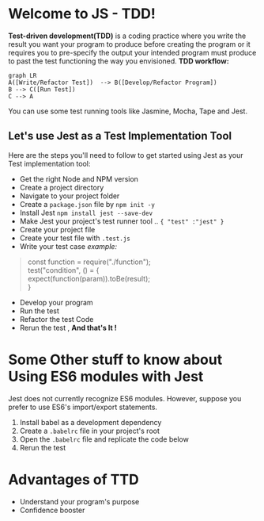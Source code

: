 # Welcome to JS - TDD!

**Test-driven development(TDD)** is a coding practice where you write the result you want your program to produce before creating the program or it requires you to pre-specify the output your intended program must produce to past the test functioning the way you envisioned.
**TDD workflow:**
```mermaid
graph LR
A([Write/Refactor Test])  --> B([Develop/Refactor Program])
B --> C([Run Test])
C --> A
```

You can use some test running tools like Jasmine, Mocha, Tape and Jest.


## Let's use Jest as a Test Implementation Tool
Here are the steps you'll need to follow to get started using Jest as your Test implementation tool:
* Get the right Node and NPM version
* Create a project directory
* Navigate to your project folder
* Create a `package.json` file by `npm init -y`
* Install Jest `npm install jest --save-dev`
* Make Jest your project's test runner tool .. `{ "test" :"jest" }`
* Create your project file
* Create your test file with `.test.js`
* Write your test case
 *example:* 

> const function = require("./function");  
> test("condition", () = { 	
> expect(function(param)).toBe(result);  
> }

* Develop your program
* Run the test
* Refactor the test Code
* Rerun the test , **And that's It !**

# Some Other stuff to know about Using ES6 modules with Jest
Jest does not currently recognize ES6 modules. However, suppose you prefer to use ES6's import/export statements.

 1. Install babel as a development dependency
 2. Create a  `.babelrc` file in your project's root
 3. Open the `.babelrc` file and replicate the code below
 4. Rerun the test

# Advantages of TTD

 - Understand your program's purpose
 - Confidence booster
